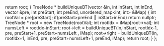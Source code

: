 return root;
}
TreeNode * buildUniqueBT(vector<int> &in, int inStart, int inEnd, vector<int> &pre, int preStart, int preEnd, unordered_map<int, int> &iMap)
{
int rootVal = pre[preStart];
if(preStart>preEnd || inStart>inEnd) return nullptr;
TreeNode * root = new TreeNode(rootVal);
int rootIdx = iMap[root->val];
int numsLeft = rootIdx-inStart;
root->left = buildUniqueBT(in,inStart, rootIdx-1, pre, preStart+1, preStart+numsLeft , iMap);
root->right = buildUniqueBT(in, rootIdx+1, inEnd, pre, preStart+numsLeft+1, preEnd, iMap);
return root;
}
};